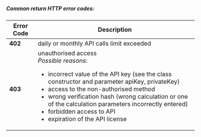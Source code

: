##### Common return HTTP error codes:
| Error Code| Description |
| ----------- | ----------- |
| **402**| daily or monthly API calls limit exceeded |
| **403**| unauthorised access<br />*Possible reasons*:<ul><li>incorrect value of the API key (see the class constructor and parameter apiKey, privateKey)</li><li>access to the non-authorised method</li><li>wrong verification hash (wrong calculation or one of the calculation parameters incorrectly entered)</li><li> forbidden access to API</li><li>expiration of the API license</li></ul> |
